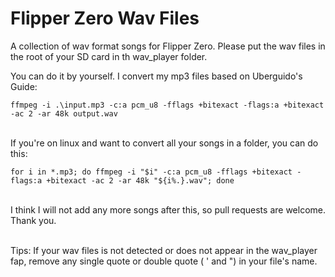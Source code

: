 # Flipper Zero Wav Files
A collection of wav format songs for Flipper Zero.
Please put the wav files in the root of your SD card in th wav_player folder.

You can do it by yourself.
I convert my mp3 files based on Uberguido's Guide:
```
ffmpeg -i .\input.mp3 -c:a pcm_u8 -fflags +bitexact -flags:a +bitexact -ac 2 -ar 48k output.wav
```

\
If you're on linux and want to convert all your songs in a folder, you can do this:
```
for i in *.mp3; do ffmpeg -i "$i" -c:a pcm_u8 -fflags +bitexact -flags:a +bitexact -ac 2 -ar 48k "${i%.}.wav"; done
```

\
I think I will not add any more songs after this, so pull requests are welcome. Thank you.

\
Tips: If your wav files is not detected or does not appear in the wav_player fap, remove any single quote or double quote ( ' and ") in your file's name.
